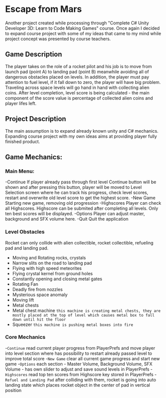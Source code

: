 # Escape from Mars
Another project created while processing through "Complete C# Unity Developer 3D: Learn to Code Making Games" course. Once again I decided to expand course project with some of my ideas that came to my mind while project concept was presented by course teachers.

## Game Description
The player takes on the role of a rocket pilot and his job is to move from launch pad (point A) to landing pad (point B) meanwhile avoiding all of dangerous obstacles placed on levels. In addition, the player must pay attention to fuel level, if it fall down to zero, the player will have big problem. Traveling across space levels will go hand in hand with collecting alien coins. After level completion, level score is being calculated - the main component of the score value is percentage of collected alien coins and player lifes left.

## Project Description
The main assumption is to expand already known unity and C# mechanics. Expanding course project with my own ideas aims at providing player fully finished product.

## Game Mechanics:
### Main Menu:
-Continue
If player already pass through first level Continue button will be shown and after pressing this button, player will be moved to Level Selection screen where he can track his progress, check level scores, restart and overwrite old level score to get the highest score.
-New Game
Starting new game, removing old progression
-Highscores
Player can check all Highscores. Highscore can be submited after completing all levels. Only ten best scores will be displayed.
-Options
Player can adjust master, background and SFX volume here.
-Quit
Quit the application

### Level Obstacles
Rocket can only collide with alien collectible, rocket collectible, refueling pad and landing pad.
- Moving and Rotating rocks, crystals
- Narrow slits on the road to landing pad
- Flying with high speed meteorites
- Flying crystal kernel from ground holes
- Constantly opening and closing metal gates
- Rotating Fan
- Deadly fire from nozzles
- Mysterious space anomaly
- Moving lift
- Metal chests
- Metal chest machine `this machine is creating metal chests, they are mostly placed at the top of level which causes metal box to fall down until hit the floor`
- Squeezer `this machine is pushing metal boxes into fire`

### Core Mechanics
-`Continue` read current player progress from PlayerPrefs and move player into level section where has possibility to restart already passed level to improve total score
-`New Game` clear all current game progress and start new game
-`Options` each section - Master Volume, Background Volume, SFX Volume - has own slider to adjust and save sound levels in PlayerPrefs
-`Highscores` read top ten scores from Highscore key stored in PlayerPrefs
-`Refuel and Landing Pad` after colliding with them, rocket is going into auto landing state which places rocket object in the center of pad in vertical position
